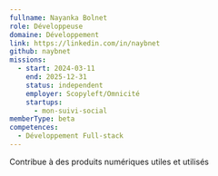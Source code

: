```yaml
---
fullname: Nayanka Bolnet
role: Développeuse
domaine: Développement
link: https://linkedin.com/in/naybnet
github: naybnet
missions:
  - start: 2024-03-11
    end: 2025-12-31
    status: independent
    employer: Scopyleft/Omnicité
    startups:
      - mon-suivi-social
memberType: beta
competences:
  - Développement Full-stack
---
```

Contribue à des produits numériques utiles et utilisés
